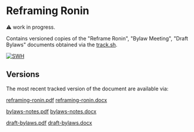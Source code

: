 # Reframing Ronin

:warning: work in progress.

Contains versioned copies of the "Reframe Ronin", "Bylaw Meeting", "Draft Bylaws" documents obtained via the [track.sh](./track.sh).

[![SWH](https://archive.softwareheritage.org/badge/origin/https://github.com/jhpoelen/ronin/)](https://archive.softwareheritage.org/browse/origin/?origin_url=https://github.com/jhpoelen/ronin)

## Versions

The most recent tracked version of the document are available via:

[reframing-ronin.pdf](./reframing-ronin.pdf)
[reframing-ronin.docx](./reframing-ronin.docx)

[bylaws-notes.pdf](./bylaws-notes.pdf)
[bylaws-notes.docx](./bylaws-notes.docx)

[draft-bylaws.pdf](./draft-bylaws.pdf)
[draft-bylaws.docx](./draft-bylaws.docx)
